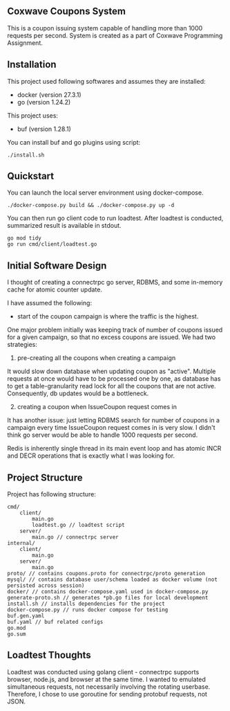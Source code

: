 ## Coxwave Coupons System

This is a coupon issuing system capable of handling more than 1000 requests per second.
System is created as a part of Coxwave Programming Assignment.

## Installation

This project used following softwares and assumes they are installed:
- docker (version 27.3.1)
- go (version 1.24.2)

This project uses:
- buf (version 1.28.1)

You can install buf and go plugins using script:
```{sh}
./install.sh
```

## Quickstart

You can launch the local server environment using docker-compose.
```{sh}
./docker-compose.py build && ./docker-compose.py up -d
```

You can then run go client code to run loadtest. After loadtest is conducted, summarized result is available in stdout.
```{sh}
go mod tidy
go run cmd/client/loadtest.go
```

## Initial Software Design

I thought of creating a connectrpc go server, RDBMS, and some in-memory cache for atomic counter update.

I have assumed the following:
- start of the coupon campaign is where the traffic is the highest.

One major problem initially was keeping track of number of coupons issued for a given campaign, so that no excess coupons are issued. We had two strategies:

1) pre-creating all the coupons when creating a campaign

It would slow down database when updating coupon as "active". Multiple requests at once would have to be processed one by one, as database has to get a table-granularity read lock for all the coupons that are not active. Consequently, db updates would be a bottleneck.

2) creating a coupon when IssueCoupon request comes in

It has another issue: just letting RDBMS search for number of coupons in a campaign every time IssueCoupon request comes in is very slow. I didn't think go server would be able to handle 1000 requests per second.

Redis is inherently single thread in its main event loop and has atomic INCR and DECR operations that is exactly what I was looking for.

## Project Structure

Project has following structure:

```
cmd/
    client/
        main.go
        loadtest.go // loadtest script
    server/
        main.go // connectrpc server
internal/
    client/
        main.go
    server/
        main.go
proto/ // contains coupons.proto for connectrpc/proto generation
mysql/ // contains database user/schema loaded as docker volume (not persisted across session)
docker/ // contains docker-compose.yaml used in docker-compose.py
generate-proto.sh // generates *pb.go files for local development
install.sh // installs dependencies for the project
docker-compose.py // runs docker compose for testing
buf.gen.yaml
buf.yaml // buf related configs
go.mod
go.sum
```

## Loadtest Thoughts

Loadtest was conducted using golang client - connectrpc supports browser, node.js, and browser at the same time. I wanted to emulated simultaneous requests, not necessarily involving the rotating userbase. Therefore, I chose to use goroutine for sending protobuf requests, not JSON.

